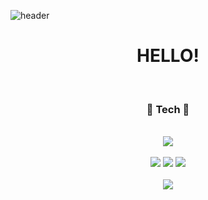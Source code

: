 ![header](https://capsule-render.vercel.app/api?type=waving&color=auto&height=300&section=header&text=MODIFY%20C&fontSize=90)

<!--소개-->
<div align=center>
  <h1> HELLO! </h1>
  </br>
  <h3><b>💎 Tech 💎</b></h3>
  </br>
  <img src="https://img.shields.io/badge/Python-3776AB?style=flat-square&logo=python&logoColor=white"/>
  </br></br>
  <img src="https://img.shields.io/badge/html5-E34F26?style=flat-square&logo=html5&logoColor=white"/> 
  <img src="https://img.shields.io/badge/css3-1572B6?style=flat-square&logo=css3&logoColor=white"/> 
  <img src="https://img.shields.io/badge/javascript-F7DF1E?style=flat-square&logo=javascript&logoColor=black"/> 
  </br></br>
  <img src="https://img.shields.io/badge/React-61DAFB?style=flat-square&logo=React&logoColor=white"/>

</div>


